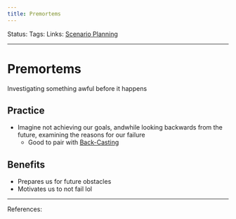 ```yaml
---
title: Premortems
---
```

Status:
Tags:
Links: [Scenario Planning](out/scenario-planning.md)
___
# Premortems
Investigating something awful before it happens
## Practice
- Imagine not achieving our goals, andwhile looking backwards from the future, examining the reasons for our failure
	- Good to pair with [Back-Casting](out/back-casting.md)
## Benefits
- Prepares us for future obstacles
- Motivates us to not fail lol
___
References: